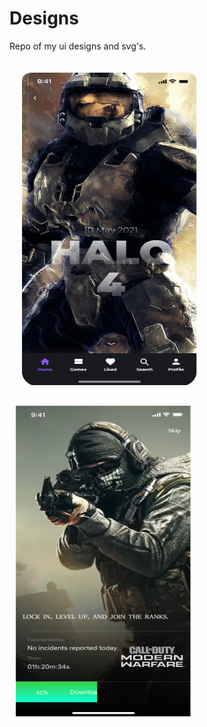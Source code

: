 # Designs
 Repo of my ui designs and svg's.
 

<div style="display:flex; width:100%; height:100%; flex-wrap:wrap; " ><img  style="margin:20px;" src="https://github.com/satish-rajnale/Designs/blob/main/Halo.png" width="280px" height="500px"/><img  style="margin:10px;" src="https://github.com/satish-rajnale/Designs/blob/main/cod.png" width="280px" height="500px"/></div>







